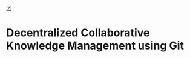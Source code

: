 [🇿](zotero://select/library/items/WA36I84R)


# Decentralized Collaborative Knowledge Management using Git

